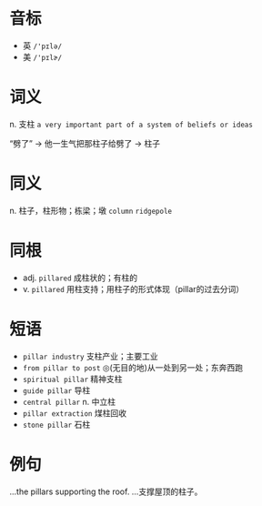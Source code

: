 # 音标

- 英 `/'pɪlə/`
- 美 `/'pɪlɚ/`

# 词义

n. 支柱
`a very important part of a system of beliefs or ideas`



“劈了” → 他一生气把那柱子给劈了 → 柱子

# 同义

n. 柱子，柱形物；栋梁；墩
`column` `ridgepole`

# 同根

- adj. `pillared` 成柱状的；有柱的
- v. `pillared` 用柱支持；用柱子的形式体现（pillar的过去分词）

# 短语

- `pillar industry` 支柱产业；主要工业
- `from pillar to post` ◎(无目的地)从一处到另一处；东奔西跑
- `spiritual pillar` 精神支柱
- `guide pillar` 导柱
- `central pillar` n. 中立柱
- `pillar extraction` 煤柱回收
- `stone pillar` 石柱

# 例句

...the pillars supporting the roof.
…支撑屋顶的柱子。



